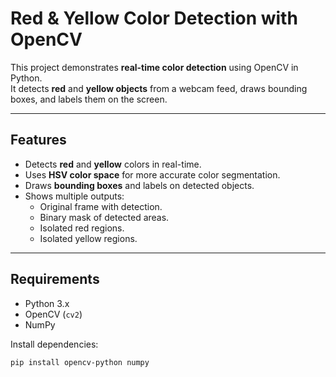 # Red & Yellow Color Detection with OpenCV

This project demonstrates **real-time color detection** using OpenCV in Python.  
It detects **red** and **yellow objects** from a webcam feed, draws bounding boxes, and labels them on the screen.

---

## Features
- Detects **red** and **yellow** colors in real-time.  
- Uses **HSV color space** for more accurate color segmentation.  
- Draws **bounding boxes** and labels on detected objects.  
- Shows multiple outputs:
  - Original frame with detection.
  - Binary mask of detected areas.
  - Isolated red regions.
  - Isolated yellow regions.

---

##  Requirements
- Python 3.x  
- OpenCV (`cv2`)  
- NumPy  

Install dependencies:
```bash
pip install opencv-python numpy
